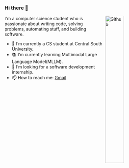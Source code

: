 ### Hi there 👋

<img width="35%" align="right" alt="Github" src="https://user-images.githubusercontent.com/48678280/88862734-4903af80-d201-11ea-968b-9c939d88a37c.gif" />

I'm a computer science student who is passionate about writing code, solving problems, automating stuff, and building software.

- 🔭 I’m currently a CS student at Central South University.
- 📚 I’m currently learning Multimodal Large Language Model(MLLM).
- 👯 I’m looking for a software development internship.
- 📫 How to reach me: [Gmail](yuz87025@gmail.com)

